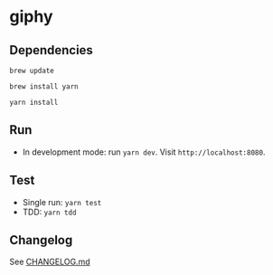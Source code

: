 # giphy

## Dependencies
`brew update`

`brew install yarn`

`yarn install`

## Run
- In development mode: run `yarn dev`. Visit `http://localhost:8080`.

## Test
- Single run: `yarn test`
- TDD: `yarn tdd`

## Changelog
See [CHANGELOG.md](CHANGELOG.md)